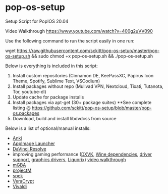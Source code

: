 # pop-os-setup
Setup Script for Pop!OS 20.04

Video Walkthrough
https://www.youtube.com/watch?v=400g2uVV090

Use the following command to run the script easily in one run:

wget https://raw.githubusercontent.com/sckitt/pop-os-setup/master/pop-os-setup.sh && sudo chmod +x pop-os-setup.sh && ./pop-os-setup.sh

Below is everything is included in this script:

1. Install custom repositories (Cinnamon DE, KeePassXC, Papirus Icon Theme, Spotify, Sublime Text, VSCodium)
2. Install packages without repo (Mullvad VPN, Nextcloud, Tixati, Tutanota, Tor, youtube-dl)
3. Update cache for package installs
4. Install packages via apt-get (30+ package suites)
**See complete listing @ https://github.com/sckitt/pop-os-setup/blob/master/pop-os.packages
5. Download, build and install libdvdcss from source

Below is a list of optional/manual installs:

* [Anki](https://apps.ankiweb.net/)
* [AppImage Launcher](https://github.com/TheAssassin/AppImageLauncher)
* [DaVinci Resolve](https://www.blackmagicdesign.com/products/davinciresolve/)
* improving gaming performance ([DXVK](https://github.com/lutris/docs/blob/master/HowToDXVK.md), [Wine dependencies](https://github.com/lutris/docs/blob/master/WineDependencies.md), [driver support](https://github.com/lutris/docs/blob/master/InstallingDrivers.md), [graphics drivers](https://github.com/doitsujin/dxvk/wiki/Driver-support), [Liquorix](https://liquorix.net/)) [video walkthrough](https://youtu.be/-jLCjY7PNig?t=466)
* [mGBA](https://mgba.io/)
* [projectM](https://github.com/projectM-visualizer/projectM)
* [spek](http://spek.cc/)
* [VeraCrypt](https://www.veracrypt.fr/en/Home.html)
* [Vivaldi](https://vivaldi.com/)